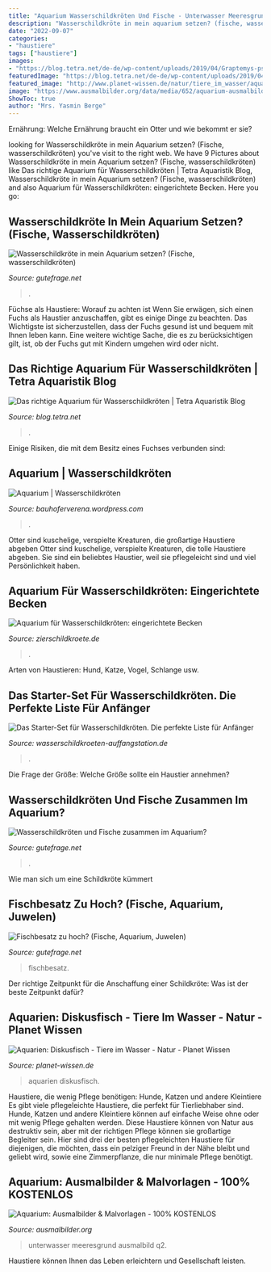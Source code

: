 ```yaml
---
title: "Aquarium Wasserschildkröten Und Fische - Unterwasser Meeresgrund Ausmalbild Q2"
description: "Wasserschildkröte in mein aquarium setzen? (fische, wasserschildkröten)"
date: "2022-09-07"
categories:
- "haustiere"
tags: ["haustiere"]
images:
- "https://blog.tetra.net/de-de/wp-content/uploads/2019/04/Graptemys-pseudogeographica-kohnii_Fotolia-Tobias-Naumann_28500782_X-1195x800.jpg"
featuredImage: "https://blog.tetra.net/de-de/wp-content/uploads/2019/04/Graptemys-pseudogeographica-kohnii_Fotolia-Tobias-Naumann_28500782_X-1195x800.jpg"
featured_image: "http://www.planet-wissen.de/natur/tiere_im_wasser/aquarien/portraetaquariendiscusgjpg100~_v-gseagaleriexl.jpg"
image: "https://www.ausmalbilder.org/data/media/652/aquarium-ausmalbild-0016-q2.jpg"
ShowToc: true
author: "Mrs. Yasmin Berge"
---
```



Ernährung: Welche Ernährung braucht ein Otter und wie bekommt er sie?

	

		
looking for Wasserschildkröte in mein Aquarium setzen? (Fische, wasserschildkröten) you've visit to the right web. We have 9 Pictures about Wasserschildkröte in mein Aquarium setzen? (Fische, wasserschildkröten) like Das richtige Aquarium für Wasserschildkröten | Tetra Aquaristik Blog, Wasserschildkröte in mein Aquarium setzen? (Fische, wasserschildkröten) and also Aquarium für Wasserschildkröten: eingerichtete Becken. Here you go:
		
    
## Wasserschildkröte In Mein Aquarium Setzen? (Fische, Wasserschildkröten)

<img loading=lazy src="https://images.gutefrage.net/media/fragen/bilder/wasserschildkroete-in-mein-aquarium-setzen/0_original.jpg?v=1456767347000" onerror="this.onerror=null;this.src='https://tse3.mm.bing.net/th?id=OIP.mJtKsaZx0maGs8LHp_QCawHaFj&amp;pid=15.1';" alt="Wasserschildkröte in mein Aquarium setzen? (Fische, wasserschildkröten)">

_Source: gutefrage.net_

>. 

	

Füchse als Haustiere: Worauf zu achten ist
Wenn Sie erwägen, sich einen Fuchs als Haustier anzuschaffen, gibt es einige Dinge zu beachten. Das Wichtigste ist sicherzustellen, dass der Fuchs gesund ist und bequem mit Ihnen leben kann. Eine weitere wichtige Sache, die es zu berücksichtigen gilt, ist, ob der Fuchs gut mit Kindern umgehen wird oder nicht.

    
## Das Richtige Aquarium Für Wasserschildkröten | Tetra Aquaristik Blog

<img loading=lazy src="https://blog.tetra.net/de-de/wp-content/uploads/2019/04/Graptemys-pseudogeographica-kohnii_Fotolia-Tobias-Naumann_28500782_X-1195x800.jpg" onerror="this.onerror=null;this.src='https://tse1.mm.bing.net/th?id=OIP.FlQKXWoMgGm77TPcEcqTaQHaE9&amp;pid=15.1';" alt="Das richtige Aquarium für Wasserschildkröten | Tetra Aquaristik Blog">

_Source: blog.tetra.net_

>. 

	

Einige Risiken, die mit dem Besitz eines Fuchses verbunden sind:

    
## Aquarium | Wasserschildkröten

<img loading=lazy src="https://bauhoferverena.files.wordpress.com/2014/02/aquarium.jpg?w=698" onerror="this.onerror=null;this.src='https://tse3.mm.bing.net/th?id=OIP.ni9Bj1aqwiLfG2NSq7E1LQHaDm&amp;pid=15.1';" alt="Aquarium | Wasserschildkröten">

_Source: bauhoferverena.wordpress.com_

>. 

	

Otter sind kuschelige, verspielte Kreaturen, die großartige Haustiere abgeben
Otter sind kuschelige, verspielte Kreaturen, die tolle Haustiere abgeben. Sie sind ein beliebtes Haustier, weil sie pflegeleicht sind und viel Persönlichkeit haben.

    
## Aquarium Für Wasserschildkröten: Eingerichtete Becken

<img loading=lazy src="https://www.zierschildkroete.de/wp-content/uploads/aquarium-wasserschildkroeten-moschusschildkroeten-800x448.jpg?v=1578744445" onerror="this.onerror=null;this.src='https://tse3.mm.bing.net/th?id=OIP.u96q-12I1IqdUbTI_VsG-AHaEJ&amp;pid=15.1';" alt="Aquarium für Wasserschildkröten: eingerichtete Becken">

_Source: zierschildkroete.de_

>. 

	

Arten von Haustieren: Hund, Katze, Vogel, Schlange usw.

    
## Das Starter-Set Für Wasserschildkröten. Die Perfekte Liste Für Anfänger

<img loading=lazy src="https://wasserschildkroeten-auffangstation.de/wp-content/uploads/2021/01/Wasserschildkroeten-Aquarium-Haltung-Beispiel-Kati-Stephan-5.jpg" onerror="this.onerror=null;this.src='https://tse1.mm.bing.net/th?id=OIP.3nRnCMgj585Hw1xUkaHs7wHaFj&amp;pid=15.1';" alt="Das Starter-Set für Wasserschildkröten. Die perfekte Liste für Anfänger">

_Source: wasserschildkroeten-auffangstation.de_

>. 

	

Die Frage der Größe: Welche Größe sollte ein Haustier annehmen?

    
## Wasserschildkröten Und Fische Zusammen Im Aquarium?

<img loading=lazy src="https://images.gutefrage.net/media/fragen/bilder/wasserschildkroeten-und-fische-zusammen-im-aquarium/1_big.jpg?v=1383576380000" onerror="this.onerror=null;this.src='https://tse1.mm.bing.net/th?id=OIP.JYCA24jiYP_MpU2_Ou_VmQAAAA&amp;pid=15.1';" alt="Wasserschildkröten und Fische zusammen im Aquarium?">

_Source: gutefrage.net_

>. 

	

Wie man sich um eine Schildkröte kümmert

    
## Fischbesatz Zu Hoch? (Fische, Aquarium, Juwelen)

<img loading=lazy src="https://images.gutefrage.net/media/fragen/bilder/fischbesatz-zu-hoch/0_original.jpg?v=1366707861000" onerror="this.onerror=null;this.src='https://tse2.mm.bing.net/th?id=OIP.iccUEDxLUqqOzM7oDeEJvAHaEb&amp;pid=15.1';" alt="Fischbesatz zu hoch? (Fische, Aquarium, Juwelen)">

_Source: gutefrage.net_

>fischbesatz. 

	

Der richtige Zeitpunkt für die Anschaffung einer Schildkröte: Was ist der beste Zeitpunkt dafür?

    
## Aquarien: Diskusfisch - Tiere Im Wasser - Natur - Planet Wissen

<img loading=lazy src="http://www.planet-wissen.de/natur/tiere_im_wasser/aquarien/portraetaquariendiscusgjpg100~_v-gseagaleriexl.jpg" onerror="this.onerror=null;this.src='https://tse2.mm.bing.net/th?id=OIP.Cdp-biRfEphBHup-fjPZrAHaEK&amp;pid=15.1';" alt="Aquarien: Diskusfisch - Tiere im Wasser - Natur - Planet Wissen">

_Source: planet-wissen.de_

>aquarien diskusfisch. 

	

Haustiere, die wenig Pflege benötigen: Hunde, Katzen und andere Kleintiere
Es gibt viele pflegeleichte Haustiere, die perfekt für Tierliebhaber sind. Hunde, Katzen und andere Kleintiere können auf einfache Weise ohne oder mit wenig Pflege gehalten werden. Diese Haustiere können von Natur aus destruktiv sein, aber mit der richtigen Pflege können sie großartige Begleiter sein. Hier sind drei der besten pflegeleichten Haustiere für diejenigen, die möchten, dass ein pelziger Freund in der Nähe bleibt und geliebt wird, sowie eine Zimmerpflanze, die nur minimale Pflege benötigt.

    
## Aquarium: Ausmalbilder &amp; Malvorlagen - 100% KOSTENLOS

<img loading=lazy src="https://www.ausmalbilder.org/data/media/652/aquarium-ausmalbild-0016-q2.jpg" onerror="this.onerror=null;this.src='https://tse4.mm.bing.net/th?id=OIP.B2R6acjTj66Yn_23klk40QHaKe&amp;pid=15.1';" alt="Aquarium: Ausmalbilder &amp; Malvorlagen - 100% KOSTENLOS">

_Source: ausmalbilder.org_

>unterwasser meeresgrund ausmalbild q2. 

	

Haustiere können Ihnen das Leben erleichtern und Gesellschaft leisten.


